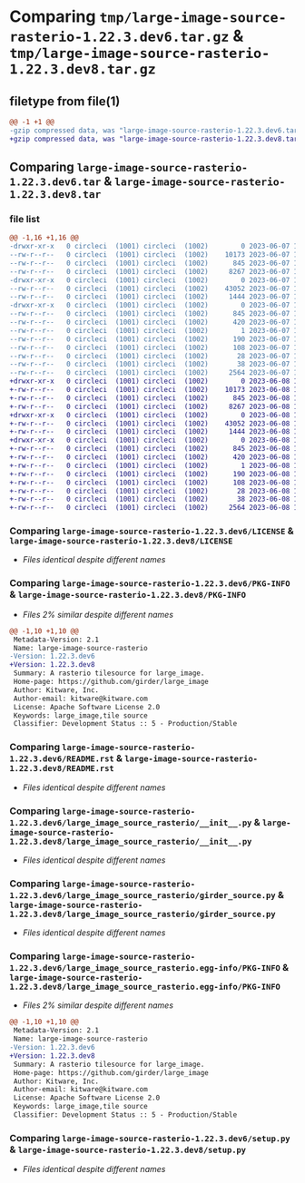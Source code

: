 # Comparing `tmp/large-image-source-rasterio-1.22.3.dev6.tar.gz` & `tmp/large-image-source-rasterio-1.22.3.dev8.tar.gz`

## filetype from file(1)

```diff
@@ -1 +1 @@
-gzip compressed data, was "large-image-source-rasterio-1.22.3.dev6.tar", last modified: Wed Jun  7 17:44:27 2023, max compression
+gzip compressed data, was "large-image-source-rasterio-1.22.3.dev8.tar", last modified: Thu Jun  8 12:52:46 2023, max compression
```

## Comparing `large-image-source-rasterio-1.22.3.dev6.tar` & `large-image-source-rasterio-1.22.3.dev8.tar`

### file list

```diff
@@ -1,16 +1,16 @@
-drwxr-xr-x   0 circleci  (1001) circleci  (1002)        0 2023-06-07 17:44:27.726692 large-image-source-rasterio-1.22.3.dev6/
--rw-r--r--   0 circleci  (1001) circleci  (1002)    10173 2023-06-07 17:44:27.000000 large-image-source-rasterio-1.22.3.dev6/LICENSE
--rw-r--r--   0 circleci  (1001) circleci  (1002)      845 2023-06-07 17:44:27.722692 large-image-source-rasterio-1.22.3.dev6/PKG-INFO
--rw-r--r--   0 circleci  (1001) circleci  (1002)     8267 2023-06-07 17:44:27.000000 large-image-source-rasterio-1.22.3.dev6/README.rst
-drwxr-xr-x   0 circleci  (1001) circleci  (1002)        0 2023-06-07 17:44:27.722692 large-image-source-rasterio-1.22.3.dev6/large_image_source_rasterio/
--rw-r--r--   0 circleci  (1001) circleci  (1002)    43052 2023-06-07 17:42:43.000000 large-image-source-rasterio-1.22.3.dev6/large_image_source_rasterio/__init__.py
--rw-r--r--   0 circleci  (1001) circleci  (1002)     1444 2023-06-07 17:42:43.000000 large-image-source-rasterio-1.22.3.dev6/large_image_source_rasterio/girder_source.py
-drwxr-xr-x   0 circleci  (1001) circleci  (1002)        0 2023-06-07 17:44:27.722692 large-image-source-rasterio-1.22.3.dev6/large_image_source_rasterio.egg-info/
--rw-r--r--   0 circleci  (1001) circleci  (1002)      845 2023-06-07 17:44:27.000000 large-image-source-rasterio-1.22.3.dev6/large_image_source_rasterio.egg-info/PKG-INFO
--rw-r--r--   0 circleci  (1001) circleci  (1002)      420 2023-06-07 17:44:27.000000 large-image-source-rasterio-1.22.3.dev6/large_image_source_rasterio.egg-info/SOURCES.txt
--rw-r--r--   0 circleci  (1001) circleci  (1002)        1 2023-06-07 17:44:27.000000 large-image-source-rasterio-1.22.3.dev6/large_image_source_rasterio.egg-info/dependency_links.txt
--rw-r--r--   0 circleci  (1001) circleci  (1002)      190 2023-06-07 17:44:27.000000 large-image-source-rasterio-1.22.3.dev6/large_image_source_rasterio.egg-info/entry_points.txt
--rw-r--r--   0 circleci  (1001) circleci  (1002)      108 2023-06-07 17:44:27.000000 large-image-source-rasterio-1.22.3.dev6/large_image_source_rasterio.egg-info/requires.txt
--rw-r--r--   0 circleci  (1001) circleci  (1002)       28 2023-06-07 17:44:27.000000 large-image-source-rasterio-1.22.3.dev6/large_image_source_rasterio.egg-info/top_level.txt
--rw-r--r--   0 circleci  (1001) circleci  (1002)       38 2023-06-07 17:44:27.726692 large-image-source-rasterio-1.22.3.dev6/setup.cfg
--rw-r--r--   0 circleci  (1001) circleci  (1002)     2564 2023-06-07 17:42:43.000000 large-image-source-rasterio-1.22.3.dev6/setup.py
+drwxr-xr-x   0 circleci  (1001) circleci  (1002)        0 2023-06-08 12:52:46.800842 large-image-source-rasterio-1.22.3.dev8/
+-rw-r--r--   0 circleci  (1001) circleci  (1002)    10173 2023-06-08 12:52:46.000000 large-image-source-rasterio-1.22.3.dev8/LICENSE
+-rw-r--r--   0 circleci  (1001) circleci  (1002)      845 2023-06-08 12:52:46.800842 large-image-source-rasterio-1.22.3.dev8/PKG-INFO
+-rw-r--r--   0 circleci  (1001) circleci  (1002)     8267 2023-06-08 12:52:46.000000 large-image-source-rasterio-1.22.3.dev8/README.rst
+drwxr-xr-x   0 circleci  (1001) circleci  (1002)        0 2023-06-08 12:52:46.800842 large-image-source-rasterio-1.22.3.dev8/large_image_source_rasterio/
+-rw-r--r--   0 circleci  (1001) circleci  (1002)    43052 2023-06-08 12:51:10.000000 large-image-source-rasterio-1.22.3.dev8/large_image_source_rasterio/__init__.py
+-rw-r--r--   0 circleci  (1001) circleci  (1002)     1444 2023-06-08 12:51:10.000000 large-image-source-rasterio-1.22.3.dev8/large_image_source_rasterio/girder_source.py
+drwxr-xr-x   0 circleci  (1001) circleci  (1002)        0 2023-06-08 12:52:46.800842 large-image-source-rasterio-1.22.3.dev8/large_image_source_rasterio.egg-info/
+-rw-r--r--   0 circleci  (1001) circleci  (1002)      845 2023-06-08 12:52:46.000000 large-image-source-rasterio-1.22.3.dev8/large_image_source_rasterio.egg-info/PKG-INFO
+-rw-r--r--   0 circleci  (1001) circleci  (1002)      420 2023-06-08 12:52:46.000000 large-image-source-rasterio-1.22.3.dev8/large_image_source_rasterio.egg-info/SOURCES.txt
+-rw-r--r--   0 circleci  (1001) circleci  (1002)        1 2023-06-08 12:52:46.000000 large-image-source-rasterio-1.22.3.dev8/large_image_source_rasterio.egg-info/dependency_links.txt
+-rw-r--r--   0 circleci  (1001) circleci  (1002)      190 2023-06-08 12:52:46.000000 large-image-source-rasterio-1.22.3.dev8/large_image_source_rasterio.egg-info/entry_points.txt
+-rw-r--r--   0 circleci  (1001) circleci  (1002)      108 2023-06-08 12:52:46.000000 large-image-source-rasterio-1.22.3.dev8/large_image_source_rasterio.egg-info/requires.txt
+-rw-r--r--   0 circleci  (1001) circleci  (1002)       28 2023-06-08 12:52:46.000000 large-image-source-rasterio-1.22.3.dev8/large_image_source_rasterio.egg-info/top_level.txt
+-rw-r--r--   0 circleci  (1001) circleci  (1002)       38 2023-06-08 12:52:46.800842 large-image-source-rasterio-1.22.3.dev8/setup.cfg
+-rw-r--r--   0 circleci  (1001) circleci  (1002)     2564 2023-06-08 12:51:10.000000 large-image-source-rasterio-1.22.3.dev8/setup.py
```

### Comparing `large-image-source-rasterio-1.22.3.dev6/LICENSE` & `large-image-source-rasterio-1.22.3.dev8/LICENSE`

 * *Files identical despite different names*

### Comparing `large-image-source-rasterio-1.22.3.dev6/PKG-INFO` & `large-image-source-rasterio-1.22.3.dev8/PKG-INFO`

 * *Files 2% similar despite different names*

```diff
@@ -1,10 +1,10 @@
 Metadata-Version: 2.1
 Name: large-image-source-rasterio
-Version: 1.22.3.dev6
+Version: 1.22.3.dev8
 Summary: A rasterio tilesource for large_image.
 Home-page: https://github.com/girder/large_image
 Author: Kitware, Inc.
 Author-email: kitware@kitware.com
 License: Apache Software License 2.0
 Keywords: large_image,tile source
 Classifier: Development Status :: 5 - Production/Stable
```

### Comparing `large-image-source-rasterio-1.22.3.dev6/README.rst` & `large-image-source-rasterio-1.22.3.dev8/README.rst`

 * *Files identical despite different names*

### Comparing `large-image-source-rasterio-1.22.3.dev6/large_image_source_rasterio/__init__.py` & `large-image-source-rasterio-1.22.3.dev8/large_image_source_rasterio/__init__.py`

 * *Files identical despite different names*

### Comparing `large-image-source-rasterio-1.22.3.dev6/large_image_source_rasterio/girder_source.py` & `large-image-source-rasterio-1.22.3.dev8/large_image_source_rasterio/girder_source.py`

 * *Files identical despite different names*

### Comparing `large-image-source-rasterio-1.22.3.dev6/large_image_source_rasterio.egg-info/PKG-INFO` & `large-image-source-rasterio-1.22.3.dev8/large_image_source_rasterio.egg-info/PKG-INFO`

 * *Files 2% similar despite different names*

```diff
@@ -1,10 +1,10 @@
 Metadata-Version: 2.1
 Name: large-image-source-rasterio
-Version: 1.22.3.dev6
+Version: 1.22.3.dev8
 Summary: A rasterio tilesource for large_image.
 Home-page: https://github.com/girder/large_image
 Author: Kitware, Inc.
 Author-email: kitware@kitware.com
 License: Apache Software License 2.0
 Keywords: large_image,tile source
 Classifier: Development Status :: 5 - Production/Stable
```

### Comparing `large-image-source-rasterio-1.22.3.dev6/setup.py` & `large-image-source-rasterio-1.22.3.dev8/setup.py`

 * *Files identical despite different names*

